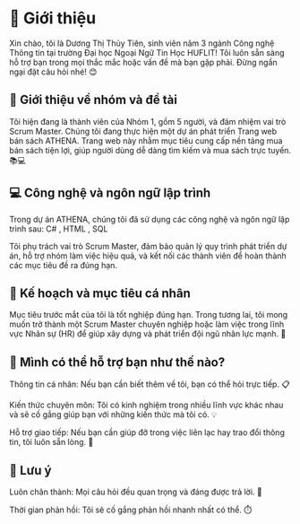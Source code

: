
# 👋 Giới thiệu

Xin chào, tôi là Dương Thị Thủy Tiên, sinh viên năm 3 ngành Công nghệ Thông tin tại trường Đại học Ngoại Ngữ Tin Học HUFLIT! Tôi luôn sẵn sàng hỗ trợ bạn trong mọi thắc mắc hoặc vấn đề mà bạn gặp phải. Đừng ngần ngại đặt câu hỏi nhé! 😊

## 👥 Giới thiệu về nhóm và đề tài

Tôi hiện đang là thành viên của Nhóm 1, gồm 5 người, và đảm nhiệm vai trò Scrum Master. Chúng tôi đang thực hiện một dự án phát triển Trang web bán sách ATHENA. Trang web này nhằm mục tiêu cung cấp nền tảng mua bán sách tiện lợi, giúp người dùng dễ dàng tìm kiếm và mua sách trực tuyến. 📚💻

## 💻 Công nghệ và ngôn ngữ lập trình

Trong dự án ATHENA, chúng tôi đã sử dụng các công nghệ và ngôn ngữ lập trình sau:
C# , HTML , SQL

Tôi phụ trách vai trò Scrum Master, đảm bảo quản lý quy trình phát triển dự án, hỗ trợ nhóm làm việc hiệu quả, và kết nối các thành viên để hoàn thành các mục tiêu đề ra đúng hạn.

## 🎯 Kế hoạch và mục tiêu cá nhân

Mục tiêu trước mắt của tôi là tốt nghiệp đúng hạn. Trong tương lai, tôi mong muốn trở thành một Scrum Master chuyên nghiệp hoặc làm việc trong lĩnh vực Nhân sự (HR) để giúp xây dựng và phát triển đội ngũ nhân lực mạnh. 💪

## 🤝 Mình có thể hỗ trợ bạn như thế nào?

Thông tin cá nhân: Nếu bạn cần biết thêm về tôi, bạn có thể hỏi trực tiếp. 📋

Kiến thức chuyên môn: Tôi có kinh nghiệm trong nhiều lĩnh vực khác nhau và sẽ cố gắng giúp bạn với những kiến thức mà tôi có. 💡

Hỗ trợ giao tiếp: Nếu bạn cần giúp đỡ trong việc liên lạc hay trao đổi thông tin, tôi luôn sẵn lòng. 🤝

## 📌 Lưu ý

Luôn chân thành: Mọi câu hỏi đều quan trọng và đáng được trả lời. 💬

Thời gian phản hồi: Tôi sẽ cố gắng phản hồi nhanh nhất có thể. ⏱️

